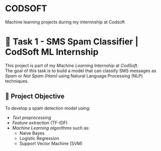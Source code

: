 # CODSOFT
Machine learning projects during my internnship at Codsoft

# 📌 Task 1 - SMS Spam Classifier | CodSoft ML Internship
This project is part of my *Machine Learning Internship* at *CodSoft*.  
The goal of this task is to build a model that can classify SMS messages as *Spam* or *Not Spam (Ham)* using Natural Language Processing (NLP) techniques.
## 🧠 Project Objective
To develop a spam detection model using:
- *Text preprocessing*
- *Feature extraction* (TF-IDF)
- *Machine Learning algorithms* such as:
  - Naive Bayes
  - Logistic Regression
  - Support Vector Machine (SVM)


